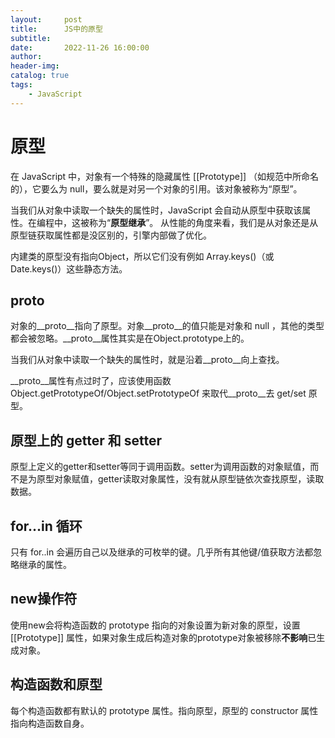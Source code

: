 ```yaml
---
layout:     post
title:      JS中的原型
subtitle:   
date:       2022-11-26 16:00:00
author:     
header-img: 
catalog: true
tags:
    - JavaScript
---
```

# 原型
在 JavaScript 中，对象有一个特殊的隐藏属性 [[Prototype]] （如规范中所命名的），它要么为 null，要么就是对另一个对象的引用。该对象被称为“原型”。

当我们从对象中读取一个缺失的属性时，JavaScript 会自动从原型中获取该属性。在编程中，这被称为“**原型继承**”。
从性能的角度来看，我们是从对象还是从原型链获取属性都是没区别的，引擎内部做了优化。

内建类的原型没有指向Object，所以它们没有例如 Array.keys()（或 Date.keys()）这些静态方法。
## __proto__
对象的__proto__指向了原型。对象__proto__的值只能是对象和 null ，其他的类型都会被忽略。__proto__属性其实是在Object.prototype上的。

当我们从对象中读取一个缺失的属性时，就是沿着__proto__向上查找。

__proto__属性有点过时了，应该使用函数 Object.getPrototypeOf/Object.setPrototypeOf 来取代__proto__去 get/set 原型。
## 原型上的 getter 和 setter
原型上定义的getter和setter等同于调用函数。setter为调用函数的对象赋值，而不是为原型对象赋值，getter读取对象属性，没有就从原型链依次查找原型，读取数据。
## for…in 循环
只有 for..in 会遍历自己以及继承的可枚举的键。几乎所有其他键/值获取方法都忽略继承的属性。
## new操作符
使用new会将构造函数的 prototype 指向的对象设置为新对象的原型，设置 [[Prototype]] 属性，如果对象生成后构造对象的prototype对象被移除**不影响**已生成对象。
## 构造函数和原型
每个构造函数都有默认的 prototype 属性。指向原型，原型的 constructor 属性指向构造函数自身。